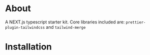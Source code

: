 # About

A NEXT.js typescript starter kit. Core libraries included are: `prettier-plugin-tailwindcss` and `tailwind-merge`

# Installation
